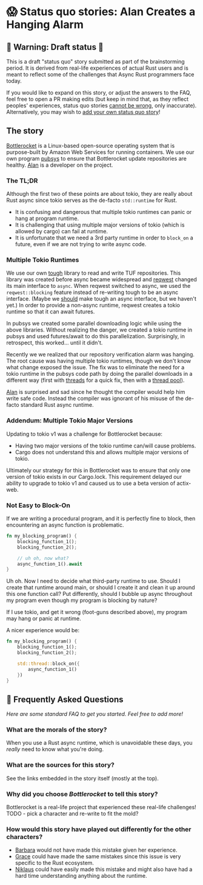 # 😱 Status quo stories: Alan Creates a Hanging Alarm

## 🚧 Warning: Draft status 🚧

This is a draft "status quo" story submitted as part of the brainstorming period. It is derived from real-life experiences of actual Rust users and is meant to reflect some of the challenges that Async Rust programmers face today.

If you would like to expand on this story, or adjust the answers to the FAQ, feel free to open a PR making edits (but keep in mind that, as they reflect peoples' experiences, status quo stories [cannot be wrong], only inaccurate). Alternatively, you may wish to [add your own status quo story][htvsq]!

## The story

[Bottlerocket] is a Linux-based open-source operating system that is purpose-built by Amazon Web Services for running containers.
We use our own program [pubsys] to ensure that Bottlerocket update repositories are healthy.
[Alan] is a developer on the project.

### The TL;DR

Although the first two of these points are about tokio, they are really about Rust async since tokio serves as the de-facto `std::runtime` for Rust.

- It is confusing and dangerous that multiple tokio runtimes can panic or hang at program runtime.
- It is challenging that using multiple major versions of tokio (which is allowed by cargo) can fail at runtime.
- It is unfortunate that we need a 3rd party runtime in order to `block_on` a future, even if we are not trying to write async code.

### Multiple Tokio Runtimes

We use our own [tough] library to read and write TUF repositories.
This library was created before async became widespread and [reqwest] changed its main interface to `async`.
When reqwest switched to async, we used the `reqwest::blocking` feature instead of re-writing tough to be an async interface.
(Maybe we [should](https://github.com/awslabs/tough/issues/213) make tough an async interface, but we haven't yet.)
In order to provide a non-async runtime, reqwest creates a tokio runtime so that it can await futures.

In pubsys we created some parallel downloading logic while using the above libraries.
Without realizing the danger, we created a tokio runtime in pubsys and used futures/await to do this parallelization.
Surprisingly, in retrospect, this worked... until it didn't.

Recently we we realized that our repository verification alarm was hanging.
The root cause was having multiple tokio runtimes, though we don't know what change exposed the issue.
The fix was to eliminate the need for a tokio runtime in the pubsys code path by doing the parallel downloads in a different way
(first with [threads] for a quick fix, then with a [thread pool]).

[Alan] is surprised and sad since he thought the compiler would help him write safe code.
Instead the compiler was ignorant of his misuse of the de-facto standard Rust async runtime.

### Addendum: Multiple Tokio Major Versions

Updating to tokio v1 was a challenge for Bottlerocket because:
- Having two major versions of the tokio runtime can/will cause problems.
- Cargo does not understand this and allows multiple major versions of tokio.

Ultimately our strategy for this in Bottlerocket was to ensure that only one version of tokio exists in our Cargo.lock.
This requirement delayed our ability to upgrade to tokio v1 and caused us to use a beta version of actix-web.

### Not Easy to Block-On

If we are writing a procedural program, and it is perfectly fine to block, then encountering an async function is problematic.

```rust
fn my_blocking_program() {
    blocking_function_1();
    blocking_function_2();

    // uh oh, now what?
    async_function_1().await
}
```

Uh oh.
Now I need to decide what third-party runtime to use.
Should I create that runtime around main, or should I create it and clean it up around this one function call?
Put differently, should I bubble up async throughout my program even though my program is blocking by nature?

If I use tokio, and get it wrong (foot-guns described above), my program may hang or panic at runtime.

A nicer experience would be:

```rust
fn my_blocking_program() {
    blocking_function_1();
    blocking_function_2();

    std::thread::block_on({
        async_function_1()
    })
}
```

<!-- links -->

[Bottlerocket]: https://github.com/bottlerocket-os/bottlerocket
[pubsys]: https://github.com/bottlerocket-os/bottlerocket/tree/develop/tools/pubsys
[tough]: https://github.com/awslabs/tough/
[reqwest]: https://github.com/seanmonstar/reqwest
[threads]: https://github.com/bottlerocket-os/bottlerocket/pull/1521/files#diff-7546c95d0732614af12f62ff8c072f8c1061f82945c714daf1dd2962c42921ffL47
[thread pool]: https://github.com/bottlerocket-os/bottlerocket/pull/1564/files

## 🤔 Frequently Asked Questions

*Here are some standard FAQ to get you started. Feel free to add more!*

### **What are the morals of the story?**

When you use a Rust async runtime, which is unavoidable these days, you *really* need to know what you're doing.

### **What are the sources for this story?**

See the links embedded in the story itself (mostly at the top).

### **Why did you choose *Bottlerocket* to tell this story?**

Bottlerocket is a real-life project that experienced these real-life challenges!
TODO - pick a character and re-write to fit the mold?

### **How would this story have played out differently for the other characters?**

- [Barbara] would not have made this mistake given her experience.
- [Grace] could have made the same mistakes since this issue is very specific to the Rust ecosystem.
- [Niklaus] could have easily made this mistake and might also have had a hard time understanding anything about the runtime.

[character]: ../characters.md
[status quo stories]: ./status_quo.md
[Alan]: ../characters/alan.md
[Grace]: ../characters/grace.md
[Niklaus]: ../characters/niklaus.md
[Barbara]: ../characters/barbara.md
[htvsq]: ../how_to_vision/status_quo.md
[cannot be wrong]: ../how_to_vision/comment.md#comment-to-understand-or-improve-not-to-negate-or-dissuade
